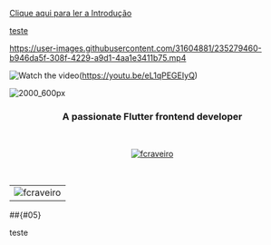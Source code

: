 
[Clique aqui para ler a Introdução](#05)

[teste](#5)

https://user-images.githubusercontent.com/31604881/235279460-b946da5f-308f-4229-a9d1-4aa1e3411b75.mp4



![Watch the video](https://img.youtube.com/vi/eL1qPEGEIyQ/maxresdefault.jpg)(https://youtu.be/eL1qPEGEIyQ)

![2000_600px](https://user-images.githubusercontent.com/31604881/155272648-a797ca5b-d9b6-4327-8c32-ae775c7d5bfc.gif)
<br>
<h3 align="center">A passionate Flutter frontend developer</h3>
<br>

<p align="center"> <a href="https://github.com/ryo-ma/github-profile-trophy"><img src="https://github-profile-trophy.vercel.app/?username=fcraveiro&theme=onedark" alt="fcraveiro" /></a> </p>
<br>
<table align="center" border="0" cellpadding="1" cellspacing="1" style="width:650px;">
	<tbody>
		<tr>
			<td><img align="center" src="https://github-readme-streak-stats.herokuapp.com/?user=fcraveiro&" alt="fcraveiro" /></td>
</tr>
	</tbody>
</table>

##{#05}

teste
